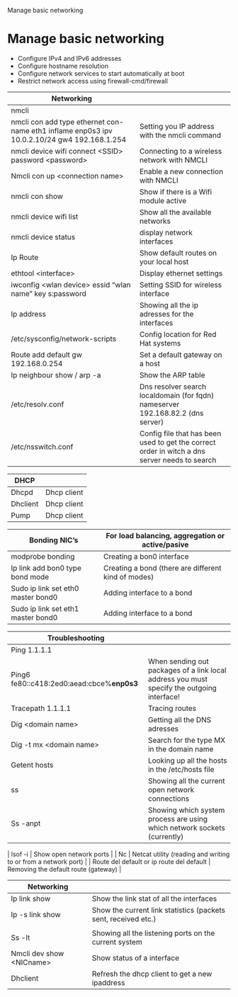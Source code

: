 Manage basic networking

# Manage basic networking

 - Configure IPv4 and IPv6 addresses
-  Configure hostname resolution
-  Configure network services to start automatically at boot
-  Restrict network access using firewall-cmd/firewall

| **Networking**                                               |                                                              |
| ------------------------------------------------------------ | ------------------------------------------------------------ |
| nmcli                                                        |                                                              |
| nmcli con add type ethernet con-name eth1 inflame enp0s3 ipv 10.0.2.10/24 gw4 192.168.1.254 | Setting you IP address with the nmcli command                |
| nmcli device wifi connect \<SSID> password \<password>       | Connecting to a wireless network with NMCLI                  |
| Nmcli con up \<connection name>                              | Enable a new connection with NMCLI                           |
| nmcli con show                                                  | Show if there is a Wifi module active                        |
| nmcli device wifi list                                       | Show all the available networks                              |
| nmcli device status                                          | display network interfaces
| Ip Route                                                     | Show default routes on your local host                       |
| ethtool \<interface>                                         | Display ethernet settings                                    |
| iwconfig \<wlan device> essid “wlan name” key s:password     | Setting SSID for wireless interface                          |
| Ip address                                                   | Showing all the ip adresses for the interfaces               |
| /etc/sysconfig/network-scripts                               | Config location for Red Hat systems                          |
| Route add default gw 192.168.0.254                           | Set a default gateway on a host                              |
| Ip neighbour show / arp -a                                   | Show the ARP table                                           |
| /etc/resolv.conf                                             | Dns resolver   search localdomain (for fqdn) nameserver 192.168.82.2 (dns server) |
| /etc/nsswitch.conf                                           | Config file that has been used to get the correct order in witch a dns server needs to search |


| **DHCP** |             |
| -------- | ----------- |
| Dhcpd    | Dhcp client |
| Dhclient | Dhcp client |
| Pump     | Dhcp client |

| **Bonding NIC’s**                         | For load balancing, aggregation or active/pasive    |
| ----------------------------------------- | --------------------------------------------------- |
| modprobe bonding                          | Creating a bon0 interface                           |
| Ip link add bon0 type bond mode <mode nr> | Creating a bond (there are different kind of modes) |
| Sudo ip link set eth0 master bond0        | Adding interface to a bond                          |
| Sudo ip link set eth1 master bond0        | Adding interface to a bond                          |



| **Troubleshooting**                          |                                                              |
| -------------------------------------------- | ------------------------------------------------------------ |
| Ping 1.1.1.1                                 |                                                              |
| Ping6 fe80::c418:2ed0:aead:cbce%**enp0s3**   | When sending out packages of a link local address you must specify the outgoing interface! |
| Tracepath 1.1.1.1                            | Tracing routes                                               |
| Dig \<domain name>                           | Getting all the DNS adresses                                 |
| Dig -t mx \<domain name\>                    | Search for the type MX in the domain name                    |
| Getent hosts                                 | Looking up all the hosts in the /etc/hosts file              |
| ss                                      | Showing all the current open network connections             |
| Ss -anpt                                     | Showing which system process are using which network sockets (currently) |

| lsof -i                                      | Show open network ports                                      | 
| Nc                                           | Netcat utility (reading and writing to or from a network port) |
| Route del default or ip route del default    | Removing the default route (gateway)                         |

| **Networking**             |                                                              |
| -------------------------- | ------------------------------------------------------------ |
| Ip link show               | Show the link stat of all the interfaces                     |
| Ip -s link show            | Show the current link statistics (packets sent, received etc.) |
|                            |                                                              |
| Ss -lt                     | Showing all the listening ports on the current system        |
| Nmcli dev show \<NICname\> | Show status of a interface                                   |
| Dhclient                   | Refresh the dhcp client to get a new ipaddress               |

